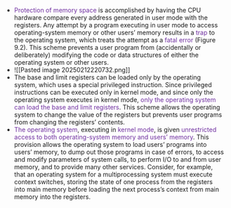 - <span style="color:rgb(112, 48, 160)">Protection of memory space</span> is accomplished by having the CPU hardware compare every address generated in user mode with the registers. Any attempt by a program executing in user mode to access operating-system memory or other users’ memory results in a <span style="color:rgb(112, 48, 160)">trap</span> to the operating system, which treats the attempt as a <span style="color:rgb(112, 48, 160)">fatal error</span> (Figure 9.2). This scheme prevents a user program from (accidentally or deliberately) modifying the code or data structures of either the operating system or other users.
- ![[Pasted image 20250212220732.png]]
- The base and limit registers can be loaded only by the operating system, which uses a special privileged instruction. Since privileged instructions can be executed only in kernel mode, and since only the operating system executes in kernel mode, <span style="color:rgb(112, 48, 160)">only the operating system can load the base and limit registers</span>. This scheme allows the operating system to change the value of the registers but prevents user programs from changing the registers’ contents.
- <span style="color:rgb(112, 48, 160)">The operating system</span>, executing in<span style="color:rgb(112, 48, 160)"> kernel mode</span>, is given <span style="color:rgb(112, 48, 160)">unrestricted access to both operating-system memory and users’ memory</span>. This provision allows the operating system to load users’ programs into users’ memory, to dump out those programs in case of errors, to access and modify parameters of system calls, to perform I/O to and from user memory, and to provide many other services. Consider, for example, that an operating system for a multiprocessing system must execute context switches, storing the state of one process from the registers into main memory before loading the next process’s context from main memory into the registers.